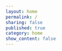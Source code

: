 ```yaml
---
layout: home
permalink: /
sharing: false
published: true
category: home
show_content: false
---
```

